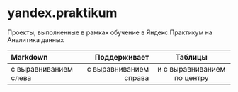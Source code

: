 # yandex.praktikum
Проекты, выполненные в рамках обучение в Яндекс.Практикум на Аналитика данных

| Markdown              | Поддерживает           | Таблицы                     |
| :-------------------- | ---------------------: |:---------------------------:|
| с выравниванием слева | с выравниванием справа | и с выравниванием по центру |
